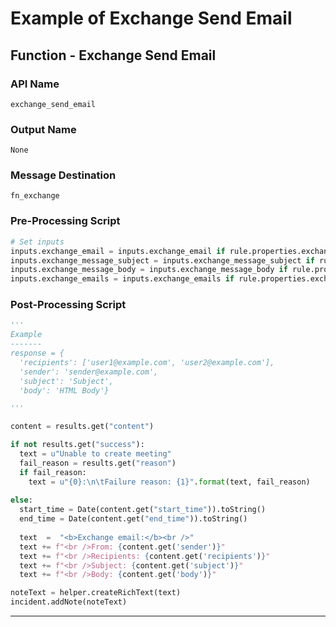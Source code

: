 <!--
    DO NOT MANUALLY EDIT THIS FILE
    THIS FILE IS AUTOMATICALLY GENERATED WITH resilient-sdk codegen
-->

# Example of Exchange Send Email

## Function - Exchange Send Email

### API Name
`exchange_send_email`

### Output Name
`None`

### Message Destination
`fn_exchange`

### Pre-Processing Script
```python
# Set inputs
inputs.exchange_email = inputs.exchange_email if rule.properties.exchange_email is None else rule.properties.exchange_email
inputs.exchange_message_subject = inputs.exchange_message_subject if rule.properties.exchange_message_subject is None else rule.properties.exchange_message_subject
inputs.exchange_message_body = inputs.exchange_message_body if rule.properties.exchange_message_body is None else rule.properties.exchange_message_body
inputs.exchange_emails = inputs.exchange_emails if rule.properties.exchange_emails is None else rule.properties.exchange_emails
```

### Post-Processing Script
```python
'''
Example
-------
response = {
  'recipients': ['user1@example.com', 'user2@example.com'],
  'sender': 'sender@example.com',
  'subject': 'Subject',
  'body': 'HTML Body'}

'''

content = results.get("content")

if not results.get("success"):
  text = u"Unable to create meeting"
  fail_reason = results.get("reason")
  if fail_reason:
    text = u"{0}:\n\tFailure reason: {1}".format(text, fail_reason)
    
else:
  start_time = Date(content.get("start_time")).toString()
  end_time = Date(content.get("end_time")).toString()
  
  text  =  "<b>Exchange email:</b><br />"
  text += f"<br />From: {content.get('sender')}"
  text += f"<br />Recipients: {content.get('recipients')}"
  text += f"<br />Subject: {content.get('subject')}"
  text += f"<br />Body: {content.get('body')}"

noteText = helper.createRichText(text)
incident.addNote(noteText)
```

---

